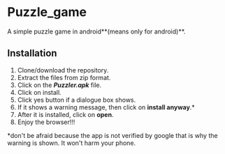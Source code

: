 # Puzzle_game
A simple puzzle game in android**(means only for android)**.

## Installation
1. Clone/download the repository.
2. Extract the files from zip format.
3. Click on the ___Puzzler.apk___ file.
4. Click on install.
5. Click yes button if a dialogue box shows.
6. If it shows a warning message, then click on **install anyway**.*
7. After it is installed, click on **open**.
8. Enjoy the browser!!!

*don't be afraid because the app is not verified by google that is why the warning is shown. It won't harm your phone.
